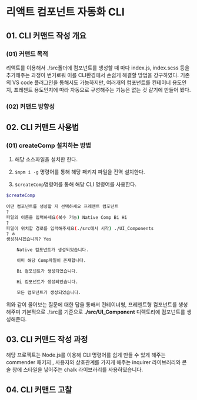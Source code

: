 
# 리액트 컴포넌트 자동화 CLI

## 01. CLI 커맨드 작성 개요

### (01) 커맨드 목적

 리액트를 이용해서 ./src폴더에 컴포넌트를 생성할 때 마다 index.js, index.scss 등을 추가해주는 과정이 번거로워 이를 CLI환경에서 손쉽게 해결할 방법을 강구하였다.
 기존의 VS code 플러그인을 통해서도 가능하지만, 여러개의 컴포넌트를 컨테이너 용도인지, 프레젠트 용도인지에 따라 자동으로 구성해주는 기능은 없는 것 같기에 만들어 봤다.

 ### (02) 커맨드 방향성


## 02. CLI 커맨드 사용법

### (01) createComp 설치하는 방법

01. 해당 소스파일을 설치한 한다.

02. ``` $npm i -g ``` 명령어를 통해 해당 패키지 파일을 전역 설치한다.

03. ``` $createComp ```명령어를 통해 해당 CLI 명령어를 사용한다.

```bash
$createComp
     
어떤 컴포넌트를 생성할 지 선택하세요 프레젠트 컴포넌트
? 
파일의 이름을 입력하세요(복수 가능) Native Comp Bi Hi
? 
파일이 위치할 경로를 입력해주세요(./src에서 시작) ./UI_Components
? ㅎ
생성하시겠습니까? Yes

    Native 컴포넌트가 생성되었습니다. 

    이미 해당 Comp파일이 존재합니다. 

    Bi 컴포넌트가 생성되었습니다. 

    Hi 컴포넌트가 생성되었습니다.

    모든 컴포넌트가 생성되었습니다. 
```

위와 같이 물어보는 질문에 대한 답을 통해서 컨테이너형, 프레젠트형 컴포넌트를 생성해주며 기본적으로 ./src를 기준으로 **./src/UI_Component** 디렉토리에 컴포넌트를 생성해준다. 

## 03. CLI 커맨드 작성 과정

 해당 프로젝트는 Node.js를 이용해 CLI 명령어를 쉽게 만들 수 있게 해주는 commender 패키지 , 사용자와 상호관계를 가지게 해주는 inquirer 라이브러리와 콘솔 창에 스타일을 넣어주는 chalk 라이브러리를 사용하였습니다.

## 04. CLI 커맨드 고찰
